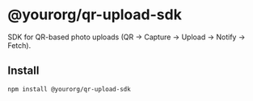 # @yourorg/qr-upload-sdk

SDK for QR-based photo uploads (QR → Capture → Upload → Notify → Fetch).

## Install
```bash
npm install @yourorg/qr-upload-sdk
